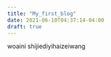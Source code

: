 ```yaml
---
title: "My_first_blog"
date: 2021-06-10T04:37:14-04:00
draft: true
---
```

woaini
shijiediyihaizeiwang


